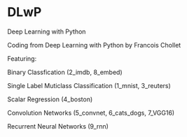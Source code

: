 # DLwP
Deep Learning with Python

Coding from Deep Learning with Python by Francois Chollet

Featuring:

Binary Classfication
  (2_imdb, 8_embed)

Single Label Muticlass Classification
  (1_mnist, 3_reuters)
  
Scalar Regression 
  (4_boston)

Convolution Networks
  (5_convnet, 6_cats_dogs, 7_VGG16)
  
Recurrent Neural Networks
  (9_rnn)
